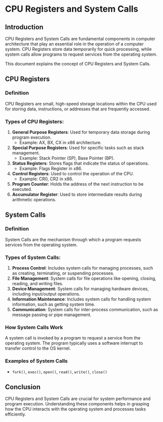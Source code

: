
# CPU Registers and System Calls

## Introduction
CPU Registers and System Calls are fundamental components in computer architecture that play an essential role in the operation of a computer system. 
CPU Registers store data temporarily for quick processing, while system calls allow programs to request services from the operating system.

This document explains the concept of CPU Registers and System Calls.

## CPU Registers
### Definition
CPU Registers are small, high-speed storage locations within the CPU used for storing data, instructions, or addresses that are frequently accessed.

### Types of CPU Registers:
1. **General Purpose Registers**: Used for temporary data storage during program execution.
   - Example: AX, BX, CX in x86 architecture.
2. **Special Purpose Registers**: Used for specific tasks such as stack management.
   - Example: Stack Pointer (SP), Base Pointer (BP).
3. **Status Registers**: Stores flags that indicate the status of operations.
   - Example: Flags Register in x86.
4. **Control Registers**: Used to control the operation of the CPU.
   - Example: CR0, CR2 in x86.
5. **Program Counter**: Holds the address of the next instruction to be executed.
6. **Accumulator Register**: Used to store intermediate results during arithmetic operations.

## System Calls
### Definition
System Calls are the mechanism through which a program requests services from the operating system.

### Types of System Calls:
1. **Process Control**: Includes system calls for managing processes, such as creating, terminating, or suspending processes.
2. **File Management**: System calls for file operations like opening, closing, reading, and writing files.
3. **Device Management**: System calls for managing hardware devices, including input/output operations.
4. **Information Maintenance**: Includes system calls for handling system information, such as getting system time.
5. **Communication**: System calls for inter-process communication, such as message passing or pipe management.

### How System Calls Work
A system call is invoked by a program to request a service from the operating system. The program typically uses a software interrupt to transfer control to the OS kernel.

### Examples of System Calls
- `fork()`, `exec()`, `open()`, `read()`, `write()`, `close()`

## Conclusion
CPU Registers and System Calls are crucial for system performance and program execution. Understanding these components helps in grasping how the CPU interacts with the operating system and processes tasks efficiently.
